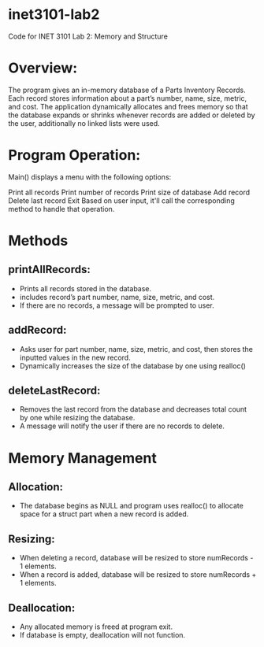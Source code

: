 # inet3101-lab2

Code for INET 3101 Lab 2: Memory and Structure

# Overview:
The program gives an in-memory database of a Parts Inventory Records. Each record stores information about a part’s number, name, size, metric, and cost. The application dynamically allocates and frees memory so that the database expands or shrinks whenever records are added or deleted by the user, additionally no linked lists were used. 

# Program Operation:
Main() displays a menu with the following options:

Print all records
Print number of records
Print size of database
Add record
Delete last record
Exit
Based on user input, it'll call the corresponding method to handle that operation.

# Methods

## printAllRecords:
- Prints all records stored in the database.
- includes record’s part number, name, size, metric, and cost.
- If there are no records, a message will be prompted to user.

## addRecord:
- Asks user for part number, name, size, metric, and cost, then stores the inputted values in the new record.
- Dynamically increases the size of the database by one using realloc()

## deleteLastRecord:
- Removes the last record from the database and decreases total count by one while resizing the database.
- A message will notify the user if there are no records to delete.

# Memory Management

## Allocation:
- The database begins as NULL and program uses realloc() to allocate space for a struct part when a new record is added.

## Resizing:
- When deleting a record, database will be resized to store numRecords - 1 elements.
- When a record is added, database will be resized to store numRecords + 1 elements.

## Deallocation:
- Any allocated memory is freed at program exit.
- If database is empty, deallocation will not function.
